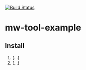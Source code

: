 [![Build Status](https://travis-ci.org/Krinkle/toollabs-base.svg?branch=master)](https://travis-ci.org/Krinkle/toollabs-base)

# mw-tool-example

## Install

1. (...)
2. (...)
